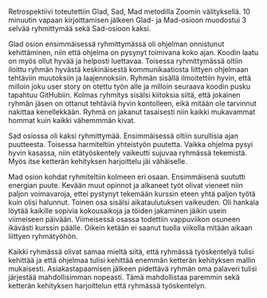 Retrospektiivi toteutettiin Glad, Sad, Mad metodilla Zoomin välityksellä.
10 minuutin vapaan kirjoittamisen jälkeen Glad- ja Mad-osioon muodostui 3 selvää ryhmittymää
sekä Sad-osioon kaksi.

Glad osion ensimmäisessä ryhmittymässä oli ohjelman onnistunut kehittäminen, niin että ohjelma
on pysynyt toimivana koko ajan. Koodin laatu on myös ollut hyvää ja helposti luettavaa.
Toisessa ryhmittymässä oltiin iloittu ryhmän hyvästä keskinäisestä kommunikaatiosta liittyen
ohjelmaan tehtäviin muutoksiin ja laajennoksiin. Ryhmän sisällä ilmoitettiin hyvin, että
milloin joku user story on otettu työn alle ja milloin seuraava koodin pusku tapahtuu GitHubiin.
Kolmas ryhmitys sisälsi kiitoksia siitä, että jokainen ryhmän jäsen on ottanut tehtäviä hyvin
kontolleen, eikä mitään ole tarvinnut nakittaa kenellekkään. Ryhmä on jakanut tasaisesti
niin kaikki mukavammat hommat kuin kaikki vähemmmän kivat.

Sad osiossa oli kaksi ryhmittymää. Ensimmäisessä oltiin surullisia ajan puutteesta.
Toisessa harmiteltiin yhteistyön puutetta. Vaikka ohjelma pysyi hyvin kasassa, niin
etätyöskentely vaikeutti sujuvaa ryhmässä tekemistä. Myös itse ketterän kehityksen harjoittelu
jäi vähäiselle.

Mad osion kohdat ryhmiteltiin kolmeen eri osaan. Ensimmäisenä suututti energian puute.
Kevään muut opinnot ja alkaneet työt olivat vieneet niin paljon voimavaroja, ettei pystynyt
tekemään kurssin eteen yhtä paljon työtä kuin olisi halunnut. Toinen osa sisälsi aikataulutuksen
vaikeuden. Oli hankala löytää kaikille sopivia kokousaikoja ja töiden jakaminen jäikin usein
viimeiseen päivään. Viimeisessä osassa todettiin vappuviikon osuneen ikävästi kurssin päälle.
Oikein ketään ei saanut tuolla viikolla mitään aikaan liittyen ryhmätyöhön.

Kaikki ryhmässä olivat samaa mieltä siitä, että ryhmässä työskentelyä tulisi kehittää
ja että ohjelmaa tulisi kehittää enemmän ketterän kehityksen mallin mukaisesti. Asiakastapaamisen
jälkeen pidettävä ryhmän oma palaveri tulisi järjestää mahdollisimman nopeasti. Tämä mahdollistaa
paremmin sekä ketterän kehityksen harjoittelun että ryhmässä työskentelyn.